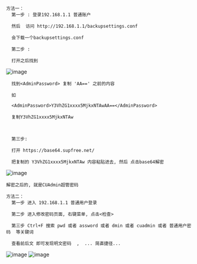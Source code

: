```
方法一：
  第一步 : 登录192.168.1.1 普通账户

  然后  访问 http://192.168.1.1/backupsettings.conf  

  会下载一个backupsettings.conf  

  第二步 :

  打开之后找到
```


![image](https://github.com/Howlingx/Rewrite-Script-MITM/blob/main/img/passwords1.png)


```
  找到<AdminPassword> 复制 'AA==' 之前的内容

  如

  <AdminPassword>Y3VhZG1xxxx5MjkxNTAwAA==</AdminPassword>

  复制Y3VhZG1xxxx5MjkxNTAw

 

  第三步:

  打开 https://base64.supfree.net/

  把复制的 Y3VhZG1xxxx5MjkxNTAw 内容粘贴进去, 然后 点击base64解密
```



![image](https://github.com/Howlingx/Rewrite-Script-MITM/blob/main/img/passwords2.png)


```
解密之后的, 就是CUAdmin超管密码
```



```
方法二：
  第一步 进入 192.168.1.1 普通用户登录

  第二步 进入修改密码页面, 右键菜单, 点击<检查>

  第三步 Ctrl+F 搜索 pwd 或者 assword 或者 dmin 或者 cuadmin 或者 普通用户密码  等关键词

  查看前后文 即可发现明文密码  ,  ... 简直捷径...
```



![image](https://github.com/Howlingx/Rewrite-Script-MITM/blob/main/img/passwords3.png)
![image](https://github.com/Howlingx/Rewrite-Script-MITM/blob/main/img/passwords4.png)


